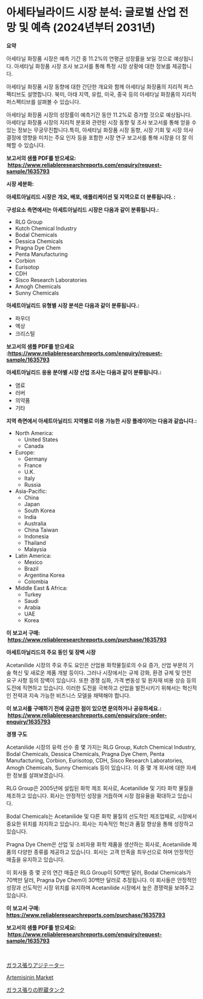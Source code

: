 <p><h1>아세타닐라이드 시장 분석: 글로벌 산업 전망 및 예측 (2024년부터 2031년)</h1></p><p><strong>요약</strong></p>
<p><p>아세타닐 화장품 시장은 예측 기간 중 11.2%의 연평균 성장률을 보일 것으로 예상됩니다. 아세타닐 화장품 시장 조사 보고서를 통해 특정 시장 상황에 대한 정보를 제공합니다.</p><p>아세타닐 화장품 시장 동향에 대한 간단한 개요와 함께 아세타닐 화장품의 지리적 퍼스펙티브도 설명합니다. 북미, 아태 지역, 유럽, 미국, 중국 등의 아세타닐 화장품의 지리적 퍼스펙티브를 살펴볼 수 있습니다.</p><p>아세타닐 화장품 시장의 성장률이 예측기간 동안 11.2%로 증가할 것으로 예상됩니다. 아세타닐 화장품 시장의 지리적 분포와 관련된 시장 동향 및 조사 보고서를 통해 얻을 수 있는 정보는 무궁무진합니다.특히, 아세타닐 화장품 시장 동향, 시장 기회 및 시장 의사 결정에 영향을 미치는 주요 인자 등을 포함한 시장 연구 보고서를 통해 시장을 더 잘 이해할 수 있습니다.</p></p>
<p><strong>보고서의 샘플 PDF를 받으세요: &nbsp;<a href="https://www.reliableresearchreports.com/enquiry/request-sample/1635793">https://www.reliableresearchreports.com/enquiry/request-sample/1635793</a></strong></p>
<p><strong>시장 세분화:</strong></p>
<p><strong> 아세트아닐리드 시장은 개요, 배포, 애플리케이션 및 지역으로 더 분류됩니다. :</strong></p>
<p><strong>구성요소 측면에서는 아세트아닐리드 시장은 다음과 같이 분류됩니다.:</strong></p>
<p><ul><li>RLG Group</li><li>Kutch Chemical Industry</li><li>Bodal Chemicals</li><li>Dessica Chemicals</li><li>Pragna Dye Chem</li><li>Penta Manufacturing</li><li>Corbion</li><li>Eurisotop</li><li>CDH</li><li>Sisco Research Laboratories</li><li>Amogh Chemicals</li><li>Sunny Chemicals</li></ul></p>
<p><strong> 아세트아닐리드 유형별 시장 분석은 다음과 같이 분류됩니다.:</strong></p>
<p><ul><li>파우더</li><li>액상</li><li>크리스털</li></ul></p>
<p><strong>보고서의 샘플 PDF를 받으세요 :<a href="https://www.reliableresearchreports.com/enquiry/request-sample/1635793">https://www.reliableresearchreports.com/enquiry/request-sample/1635793</a></strong></p>
<p><strong> 아세트아닐리드 응용 분야별 시장 산업 조사는 다음과 같이 분류됩니다.:</strong></p>
<p><ul><li>염료</li><li>러버</li><li>의약품</li><li>기타</li></ul></p>
<p><strong>지역 측면에서 아세트아닐리드 지역별로 이용 가능한 시장 플레이어는 다음과 같습니다.:</strong></p>
<p><ul>
    <li>
        North America:
        <ul>
            <li>United States</li>
            <li>Canada</li>
        </ul>
    </li>
    <li>
        Europe:
        <ul>
            <li>Germany</li>
            <li>France</li>
            <li>U.K.</li>
            <li>Italy</li>
            <li>Russia</li>
        </ul>
    </li>
    <li>
        Asia-Pacific:
        <ul>
            <li>China</li>
            <li>Japan</li>
            <li>South Korea</li>
            <li>India</li>
            <li>Australia</li>
            <li>China Taiwan</li>
            <li>Indonesia</li>
            <li>Thailand</li>
            <li>Malaysia</li>
        </ul>
    </li>
    <li>
        Latin America:
        <ul>
            <li>Mexico</li>
            <li>Brazil</li>
            <li>Argentina Korea</li>
            <li>Colombia</li>
        </ul>
    </li>
    <li>
        Middle East & Africa:
        <ul>
            <li>Turkey</li>
            <li>Saudi</li>
            <li>Arabia</li>
            <li>UAE</li>
            <li>Korea</li>
        </ul>
    </li>
    </ul></p>
<p><strong>이 보고서 구매: &nbsp;<a href="https://www.reliableresearchreports.com/purchase/1635793">https://www.reliableresearchreports.com/purchase/1635793</a></strong></p>
<p><strong>아세트아닐리드의 주요 동인 및 장벽 시장</strong></p>
<p><p>Acetanilide 시장의 주요 주도 요인은 산업용 화학물질로의 수요 증가, 산업 부문의 기술 혁신 및 새로운 제품 개발 등이다. 그러나 시장에서는 규제 강화, 환경 규제 및 안전 요구 사항 등의 장벽이 있습니다. 또한 경쟁 심화, 가격 변동성 및 원자재 비용 상승 등의 도전에 직면하고 있습니다. 이러한 도전을 극복하고 산업을 발전시키기 위해서는 혁신적인 전략과 지속 가능한 비즈니스 모델을 채택해야 합니다.</p></p>
<p><strong>이 보고서를 구매하기 전에 궁금한 점이 있으면 문의하거나 공유하세요.: &nbsp;<a href="https://www.reliableresearchreports.com/enquiry/pre-order-enquiry/1635793">https://www.reliableresearchreports.com/enquiry/pre-order-enquiry/1635793</a></strong></p>
<p><strong>경쟁 구도</strong></p>
<p><p>Acetanilide 시장의 유력 선수 중 몇 가지는 RLG Group, Kutch Chemical Industry, Bodal Chemicals, Dessica Chemicals, Pragna Dye Chem, Penta Manufacturing, Corbion, Eurisotop, CDH, Sisco Research Laboratories, Amogh Chemicals, Sunny Chemicals 등이 있습니다. 이 중 몇 개 회사에 대한 자세한 정보를 살펴보겠습니다.</p><p>RLG Group은 2005년에 설립된 화학 제조 회사로, Acetanilide 및 기타 화학 물질을 제조하고 있습니다. 회사는 안정적인 성장을 거듭하며 시장 점유율을 확대하고 있습니다.</p><p>Bodal Chemicals는 Acetanilide 및 다른 화학 물질의 선도적인 제조업체로, 시장에서 중요한 위치를 차지하고 있습니다. 회사는 지속적인 혁신과 품질 향상을 통해 성장하고 있습니다.</p><p>Pragna Dye Chem은 산업 및 소비자용 화학 제품을 생산하는 회사로, Acetanilide 제품의 다양한 종류를 제공하고 있습니다. 회사는 고객 만족을 최우선으로 하며 안정적인 매출을 유지하고 있습니다.</p><p>이 회사들 중 몇 곳의 연간 매출은 RLG Group이 50백만 달러, Bodal Chemicals가 70백만 달러, Pragna Dye Chem이 30백만 달러로 추정됩니다. 이 회사들은 안정적인 성장과 선도적인 시장 위치를 유지하며 Acetanilide 시장에서 높은 경쟁력을 보여주고 있습니다.</p></p>
<p><strong>이 보고서 구매: &nbsp; <a href="https://www.reliableresearchreports.com/purchase/1635793">https://www.reliableresearchreports.com/purchase/1635793</a></strong></p>
<p><strong>보고서의 샘플 PDF를 받으세요: &nbsp;<a href="https://www.reliableresearchreports.com/enquiry/request-sample/1635793">https://www.reliableresearchreports.com/enquiry/request-sample/1635793</a></strong><strong></strong></p>
<p>&nbsp;</p>
<p><p><a href="https://github.com/vlcostes/Market-Research-Report-List-1/blob/main/38238547984.md">ガラス張りアジテーター</a></p><p><a href="https://carnation-joke-41f.notion.site/Artemisinin-Market-Size-Share-Trends-Analysis-Report-By-Application-Regional-Outlook-Competitiv-ab6312999e9442c2a51fd066a5fd3eb0">Artemisinin Market</a></p><p><a href="https://github.com/EstaSprer20231/Market-Research-Report-List-1/blob/main/92884577985.md">ガラス張りの貯蔵タンク</a></p></p>